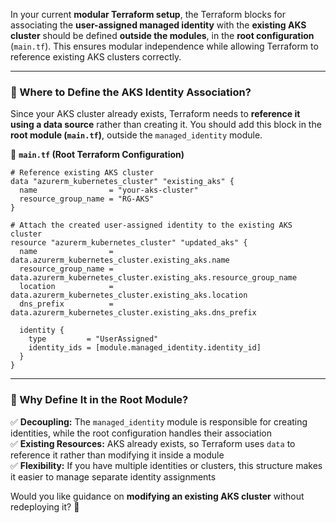 In your current **modular Terraform setup**, the Terraform blocks for associating the **user-assigned managed identity** with the **existing AKS cluster** should be defined **outside the modules**, in the **root configuration** (`main.tf`). This ensures modular independence while allowing Terraform to reference existing AKS clusters correctly.

---

### **📌 Where to Define the AKS Identity Association?**
Since your AKS cluster already exists, Terraform needs to **reference it using a data source** rather than creating it. You should add this block in the **root module (`main.tf`)**, outside the `managed_identity` module.

📌 **`main.tf` (Root Terraform Configuration)**
```hcl
# Reference existing AKS cluster
data "azurerm_kubernetes_cluster" "existing_aks" {
  name                = "your-aks-cluster"
  resource_group_name = "RG-AKS"
}

# Attach the created user-assigned identity to the existing AKS cluster
resource "azurerm_kubernetes_cluster" "updated_aks" {
  name                = data.azurerm_kubernetes_cluster.existing_aks.name
  resource_group_name = data.azurerm_kubernetes_cluster.existing_aks.resource_group_name
  location            = data.azurerm_kubernetes_cluster.existing_aks.location
  dns_prefix          = data.azurerm_kubernetes_cluster.existing_aks.dns_prefix

  identity {
    type         = "UserAssigned"
    identity_ids = [module.managed_identity.identity_id]
  }
}
```

---

### **📌 Why Define It in the Root Module?**
✅ **Decoupling:** The `managed_identity` module is responsible for creating identities, while the root configuration handles their association  
✅ **Existing Resources:** AKS already exists, so Terraform uses `data` to reference it rather than modifying it inside a module  
✅ **Flexibility:** If you have multiple identities or clusters, this structure makes it easier to manage separate identity assignments  

Would you like guidance on **modifying an existing AKS cluster** without redeploying it? 🚀